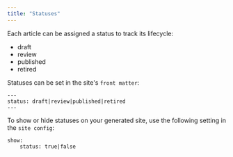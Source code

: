 ```yaml
---
title: "Statuses"
---
```


Each article can be assigned a status to track its lifecycle:

- draft
- review
- published
- retired

Statuses can be set in the site's `front matter`:
```
---
status: draft|review|published|retired
---
```

To show or hide statuses on your generated site, use the following setting in the `site config`:

```
show:
    status: true|false
```
